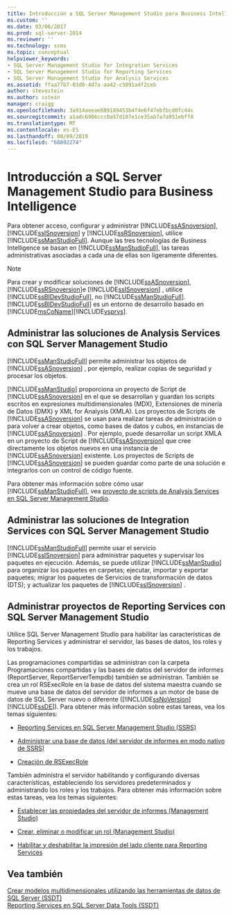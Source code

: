 ```yaml
---
title: Introducción a SQL Server Management Studio para Business Intelligence | Microsoft Docs
ms.custom: ''
ms.date: 03/06/2017
ms.prod: sql-server-2014
ms.reviewer: ''
ms.technology: ssms
ms.topic: conceptual
helpviewer_keywords:
- SQL Server Management Studio for Integration Services
- SQL Server Management Studio for Reporting Services
- SQL Server Management Studio for Analysis Services
ms.assetid: ffaa77b7-03d0-4d7a-aa42-c5091a4f2ceb
author: stevestein
ms.author: sstein
manager: craigg
ms.openlocfilehash: 3a914aeeae889189453b4f4e6f47ebfbcd0fc44c
ms.sourcegitcommit: a1adc6906ccc0a57d187e1ce35ab7a7a951ebff8
ms.translationtype: MT
ms.contentlocale: es-ES
ms.lasthandoff: 08/09/2019
ms.locfileid: "68892274"
---
```

# <a name="introduction-to-sql-server-management-studio-for-business-intelligence"></a>Introducción a SQL Server Management Studio para Business Intelligence
  Para obtener acceso, configurar y administrar [!INCLUDE[ssASnoversion](../includes/ssasnoversion-md.md)], [!INCLUDE[ssISnoversion](../includes/ssisnoversion-md.md)] y [!INCLUDE[ssRSnoversion](../includes/ssrsnoversion-md.md)], utilice [!INCLUDE[ssManStudioFull](../includes/ssmanstudiofull-md.md)]. Aunque las tres tecnologías de Business Intelligence se basan en [!INCLUDE[ssManStudioFull](../includes/ssmanstudiofull-md.md)], las tareas administrativas asociadas a cada una de ellas son ligeramente diferentes.  
  
> [!NOTE]  
>  Para crear y modificar soluciones de [!INCLUDE[ssASnoversion](../includes/ssasnoversion-md.md)], [!INCLUDE[ssRSnoversion](../includes/ssrsnoversion-md.md)]e [!INCLUDE[ssISnoversion](../includes/ssisnoversion-md.md)] , utilice [!INCLUDE[ssBIDevStudioFull](../includes/ssbidevstudiofull-md.md)], no [!INCLUDE[ssManStudioFull](../includes/ssmanstudiofull-md.md)]. [!INCLUDE[ssBIDevStudioFull](../includes/ssbidevstudiofull-md.md)] es un entorno de desarrollo basado en [!INCLUDE[msCoName](../includes/msconame-md.md)][!INCLUDE[vsprvs](../includes/vsprvs-md.md)].  
  
## <a name="managing-analysis-services-solutions-using-sql-server-management-studio"></a>Administrar las soluciones de Analysis Services con SQL Server Management Studio  
 [!INCLUDE[ssManStudioFull](../includes/ssmanstudiofull-md.md)] permite administrar los objetos de [!INCLUDE[ssASnoversion](../includes/ssasnoversion-md.md)] , por ejemplo, realizar copias de seguridad y procesar los objetos.  
  
 [!INCLUDE[ssManStudio](../includes/ssmanstudio-md.md)] proporciona un proyecto de Script de [!INCLUDE[ssASnoversion](../includes/ssasnoversion-md.md)] en el que se desarrollan y guardan los scripts escritos en expresiones multidimensionales (MDX), Extensiones de minería de Datos (DMX) y XML for Analysis (XMLA). Los proyectos de Scripts de [!INCLUDE[ssASnoversion](../includes/ssasnoversion-md.md)] se usan para realizar tareas de administración o para volver a crear objetos, como bases de datos y cubos, en instancias de [!INCLUDE[ssASnoversion](../includes/ssasnoversion-md.md)] . Por ejemplo, puede desarrollar un script XMLA en un proyecto de Script de [!INCLUDE[ssASnoversion](../includes/ssasnoversion-md.md)] que cree directamente los objetos nuevos en una instancia de [!INCLUDE[ssASnoversion](../includes/ssasnoversion-md.md)] existente. Los proyectos de Scripts de [!INCLUDE[ssASnoversion](../includes/ssasnoversion-md.md)] se pueden guardar como parte de una solución e integrarlos con un control de código fuente.  
  
 Para obtener más información sobre cómo usar [!INCLUDE[ssManStudioFull](../includes/ssmanstudiofull-md.md)], vea [proyecto de scripts de Analysis Services en SQL Server Management Studio](https://docs.microsoft.com/analysis-services/instances/analysis-services-scripts-project-in-sql-server-management-studio).  
  
## <a name="managing-integration-services-solutions-using-sql-server-management-studio"></a>Administrar las soluciones de Integration Services con SQL Server Management Studio  
 [!INCLUDE[ssManStudioFull](../includes/ssmanstudiofull-md.md)] permite usar el servicio [!INCLUDE[ssISnoversion](../includes/ssisnoversion-md.md)] para administrar paquetes y supervisar los paquetes en ejecución. Además, se puede utilizar [!INCLUDE[ssManStudio](../includes/ssmanstudio-md.md)] para organizar los paquetes en carpetas; ejecutar, importar y exportar paquetes; migrar los paquetes de Servicios de transformación de datos (DTS); y actualizar los paquetes de [!INCLUDE[ssISnoversion](../includes/ssisnoversion-md.md)] .  
  
## <a name="managing-reporting-services-projects-using-sql-server-management-studio"></a>Administrar proyectos de Reporting Services con SQL Server Management Studio  
 Utilice SQL Server Management Studio para habilitar las características de Reporting Services y administrar el servidor, las bases de datos, los roles y los trabajos.  
  
 Las programaciones compartidas se administran con la carpeta Programaciones compartidas y las bases de datos del servidor de informes (ReportServer, ReportServerTempdb) también se administran. También se crea un rol RSExecRole en la base de datos del sistema maestra cuando se mueve una base de datos del servidor de informes a un motor de base de datos de SQL Server nuevo o diferente ([!INCLUDE[ssNoVersion](../includes/ssnoversion-md.md)] [!INCLUDE[ssDE](../includes/ssde-md.md)]). Para obtener más información sobre estas tareas, vea los temas siguientes:  
  
-   [Reporting Services en SQL Server Management Studio &#40;SSRS&#41;](../reporting-services/tools/reporting-services-in-sql-server-management-studio-ssrs.md)  
  
-   [Administrar una base de datos &#40;del servidor de informes en modo nativo de SSRS&#41;](../reporting-services/report-server/report-server-database-ssrs-native-mode.md)  
  
-   [Creación de RSExecRole](../reporting-services/security/create-the-rsexecrole.md)  
  
 También administra el servidor habilitando y configurando diversas características, estableciendo los servidores predeterminados y administrando los roles y los trabajos. Para obtener más información sobre estas tareas, vea los temas siguientes:  
  
-   [Establecer las propiedades del servidor de informes &#40;Management Studio&#41;](../reporting-services/tools/set-report-server-properties-management-studio.md)  
  
-   [Crear, eliminar o modificar un rol &#40;Management Studio&#41;](../reporting-services/security/role-definitions-create-delete-or-modify.md)  
  
-   [Habilitar y deshabilitar la impresión del lado cliente para Reporting Services](../reporting-services/report-server/enable-and-disable-client-side-printing-for-reporting-services.md)  
  
## <a name="see-also"></a>Vea también  
 [Crear modelos multidimensionales utilizando las herramientas de datos de SQL Server &#40;SSDT&#41;](https://docs.microsoft.com/analysis-services/multidimensional-models/creating-multidimensional-models-using-sql-server-data-tools-ssdt)   
 [Reporting Services en SQL Server Data Tools &#40;SSDT&#41;](../reporting-services/tools/reporting-services-in-sql-server-data-tools-ssdt.md)  
  
  
